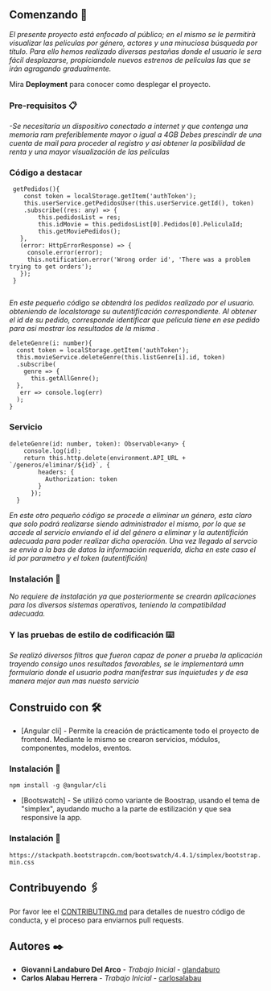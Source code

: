
## Comenzando 🚀

_El presente proyecto está enfocado al público; en el mismo se le permitirà visualizar las peliculas por género, actores y una minuciosa búsqueda por título. Para ello hemos realizado diversas pestañas donde el usuario le sera fácil desplazarse, propiciandole nuevos estrenos de peliculas las que se irán agragando gradualmente._

Mira **Deployment** para conocer como desplegar el proyecto.


### Pre-requisitos 📋

_-Se necesitaría un dispositivo conectado a internet y que contenga una memoria ram preferiblemente mayor o igual a 4GB_
_Debes prescindir de una cuenta de mail para proceder al registro y asi obtener la posibilidad de renta y una mayor visualización de las peliculas_
### Código a destacar
``` 
 getPedidos(){
    const token = localStorage.getItem('authToken');
    this.userService.getPedidosUser(this.userService.getId(), token)
    .subscribe((res: any) => {
        this.pedidosList = res;
        this.idMovie = this.pedidosList[0].Pedidos[0].PeliculaId;
        this.getMoviePedidos();
   },
   (error: HttpErrorResponse) => {
     console.error(error);
     this.notification.error('Wrong order id', 'There was a problem trying to get orders');
   });
 }
 
``` 
_En este pequeño código se obtendrá los pedidos realizado por el usuario. obteniendo de localstorage su autentificación correspondiente. Al obtener el id de su pedido, corresponde identificar que pelicula tiene en ese pedido para asi mostrar los resultados de la misma ._
```
deleteGenre(i: number){
  const token = localStorage.getItem('authToken');
  this.movieService.deleteGenre(this.listGenre[i].id, token)
  .subscribe(
    genre => {
      this.getAllGenre();
  },
   err => console.log(err)
  );
}
```
### Servicio
```
deleteGenre(id: number, token): Observable<any> {
    console.log(id);
    return this.http.delete(environment.API_URL + `/generos/eliminar/${id}`, {
        headers: {
          Authorization: token
        }
      });
  }
```
_En este otro pequeño código se procede a eliminar un género, esta claro que solo podrá realizarse siendo administrador el mismo, por lo que se accede al servicio enviando el id del género a eliminar y la autentifición adecuada para poder realizar dicha operación. Una vez llegado al servcio se envia a la bas de datos la información requerida, dicha en este caso el id por parametro y el token (autentifición)_
### Instalación 🔧

_No requiere de instalación ya que posteriormente se crearán aplicaciones para los diversos sistemas operativos, teniendo la compatibildad adecuada._

### Y las pruebas de estilo de codificación ⌨️

_Se realizó diversos filtros que fueron capaz de poner a prueba la aplicación trayendo consigo unos resultados favorables, se le implementará umn formulario donde el usuario podra manifestrar sus inquietudes y de esa manera  mejor aun mas nuesto servicio_


## Construido con 🛠️


* [Angular cli] - Permite la creación de prácticamente todo el proyecto de frontend. Mediante le mismo se crearon servicios, módulos, componentes, modelos, eventos.  
### Instalación 🔧    
```npm install -g @angular/cli ```
* [Bootswatch] - Se utilizó como variante de Boostrap, usando el tema de "simplex", ayudando mucho a la parte de estilización y que sea responsive la app.
### Instalación 🔧 
``` https://stackpath.bootstrapcdn.com/bootswatch/4.4.1/simplex/bootstrap.min.css ```
## Contribuyendo 🖇️

Por favor lee el [CONTRIBUTING.md](https://github.com/carlosalabau/GH-Proyecto1-Netflix-Backend/blob/master/README.md) para detalles de nuestro código de conducta, y el proceso para enviarnos pull requests.


## Autores ✒️

* **Giovanni Landaburo Del Arco** - *Trabajo Inicial* - [glandaburo](https://github.com/G1ovann16)
* **Carlos Alabau Herrera** - *Trabajo Inicial* - [carlosalabau](https://github.com/carlosalabau)